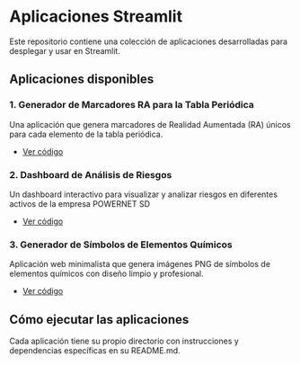 # Aplicaciones Streamlit 

Este repositorio contiene una colección de aplicaciones desarrolladas para desplegar y usar en Streamlit.

## Aplicaciones disponibles

### 1. Generador de Marcadores RA para la Tabla Periódica
Una aplicación que genera marcadores de Realidad Aumentada (RA) únicos para cada elemento de la tabla periódica.
- [Ver código](marcadores-ra-tp/)

### 2. Dashboard de Análisis de Riesgos
Un dashboard interactivo para visualizar y analizar riesgos en diferentes activos de la empresa POWERNET SD
- [Ver código](grafico-salvaguardas/)

### 3. Generador de Símbolos de Elementos Químicos
Aplicación web minimalista que genera imágenes PNG de símbolos de elementos químicos con diseño limpio y profesional.
- [Ver código](./generador-simbolos-quimicos/)

## Cómo ejecutar las aplicaciones

Cada aplicación tiene su propio directorio con instrucciones y dependencias específicas en su README.md.


